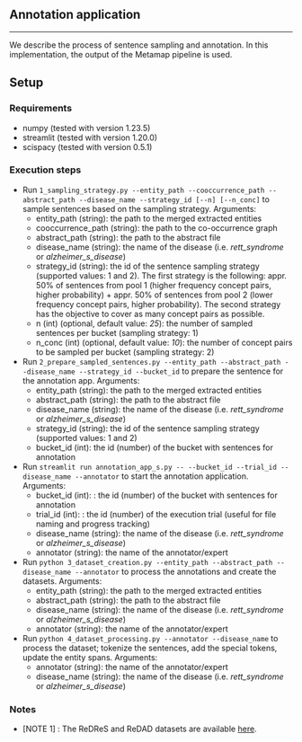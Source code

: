 ## Annotation application 
---
We describe the process of sentence sampling and annotation. In this implementation, the output of the Metamap pipeline is used.

## Setup
### Requirements
 - numpy (tested with version 1.23.5)
 - streamlit (tested with version 1.20.0)
 - scispacy (tested with version 0.5.1)

### Execution steps
- Run ```1_sampling_strategy.py --entity_path --cooccurrence_path --abstract_path --disease_name --strategy_id [--n] [--n_conc]``` to sample sentences based on the sampling strategy. Arguments:
  - entity_path (string): the path to the merged extracted entities
  - cooccurrence_path (string): the path to the co-occurrence graph
  - abstract_path (string): the path to the abstract file
  - disease_name (string): the name of the disease (i.e. <i>rett_syndrome</i> or <i>alzheimer_s_disease</i>)
  - strategy_id (string): the id of the sentence sampling strategy (supported values: 1 and 2). The first strategy is the following: appr. 50% of sentences from pool 1 (higher frequency concept pairs, higher probability) + appr. 50% of sentences from pool 2 (lower frequency concept pairs, higher probability). The second strategy has the objective to cover as many concept pairs as possible.
  - n (int) (optional, default value: <i>25</i>): the number of sampled sentences per bucket (sampling strategy: 1)
  - n_conc (int) (optional, default value: <i>10</i>): the number of concept pairs to be sampled per bucket (sampling strategy: 2)
- Run ```2_prepare_sampled_sentences.py --entity_path --abstract_path --disease_name --strategy_id --bucket_id``` to prepare the sentence for the annotation app. Arguments:
  - entity_path (string): the path to the merged extracted entities
  - abstract_path (string): the path to the abstract file
  - disease_name (string): the name of the disease (i.e. <i>rett_syndrome</i> or <i>alzheimer_s_disease</i>)
  - strategy_id (string): the id of the sentence sampling strategy (supported values: 1 and 2)
  - bucket_id (int): the id (number) of the bucket with sentences for annotation
- Run ```streamlit run annotation_app_s.py -- --bucket_id --trial_id --disease_name --annotator``` to start the annotation application. Arguments:
  - bucket_id (int): : the id (number) of the bucket with sentences for annotation
  - trial_id (int): : the id (number) of the execution trial (useful for file naming and progress tracking)
  - disease_name (string): the name of the disease (i.e. <i>rett_syndrome</i> or <i>alzheimer_s_disease</i>)
  - annotator (string): the name of the annotator/expert
- Run ```python 3_dataset_creation.py --entity_path --abstract_path --disease_name --annotator``` to process the annotations and create the datasets. Arguments:
  - entity_path (string): the path to the merged extracted entities
  - abstract_path (string): the path to the abstract file
  - disease_name (string): the name of the disease (i.e. <i>rett_syndrome</i> or <i>alzheimer_s_disease</i>)
  - annotator (string): the name of the annotator/expert
- Run ```python 4_dataset_processing.py --annotator --disease_name``` to process the dataset; tokenize the sentences, add the special tokens, update the entity spans.
  Arguments:
  - annotator (string): the name of the annotator/expert
  - disease_name (string): the name of the disease (i.e. <i>rett_syndrome</i> or <i>alzheimer_s_disease</i>)

### Notes
- [NOTE 1] : The ReDReS and ReDAD datasets are available [here](https://drive.google.com/file/d/1PRVORwFszsPfCylzYd0XY1JKZLRgLCtV/view?usp=sharing).